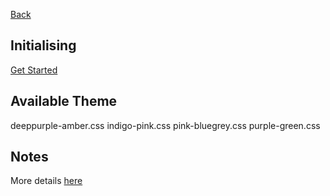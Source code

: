 [Back](../../angular-frontend.md)

## Initialising

[Get Started](https://material.angular.io/guide/getting-started)

## Available Theme

deeppurple-amber.css
indigo-pink.css
pink-bluegrey.css
purple-green.css

## Notes

More details [here](https://angular.io/guide/i18n)